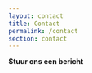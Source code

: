 ```yaml
---
layout: contact
title: Contact
permalink: /contact
section: contact
---
```


**Stuur ons een bericht**
